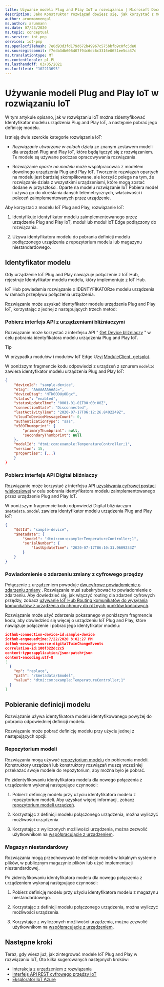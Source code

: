 ```yaml
---
title: Używanie modeli Plug and Play IoT w rozwiązaniu | Microsoft Docs
description: Jako Konstruktor rozwiązań dowiesz się, jak korzystać z modeli Plug and Play IoT w rozwiązaniu IoT.
author: arunmannengal
ms.author: arunmann
ms.date: 07/23/2020
ms.topic: conceptual
ms.service: iot-pnp
services: iot-pnp
ms.openlocfilehash: 7e0d93d3fd179d672b49967c575bbfb9c0fc5de0
ms.sourcegitcommit: f7eda3db606407f94c6dc6c3316e0651ee5ca37c
ms.translationtype: MT
ms.contentlocale: pl-PL
ms.lasthandoff: 03/05/2021
ms.locfileid: "102213695"
---
```

# <a name="use-iot-plug-and-play-models-in-an-iot-solution"></a>Używanie modeli Plug and Play IoT w rozwiązaniu IoT

W tym artykule opisano, jak w rozwiązaniu IoT można zidentyfikować Identyfikator modelu urządzenia Plug and Play IoT, a następnie pobrać jego definicję modelu.

Istnieją dwie szerokie kategorie rozwiązania IoT:

- *Rozwiązanie utworzone w celach* działa ze znanym zestawem modeli dla urządzeń Plug and Play IoT, które będą łączyć się z rozwiązaniem. Te modele są używane podczas opracowywania rozwiązania.

- Rozwiązanie *oparte na modelu* może współpracować z modelem dowolnego urządzenia Plug and Play IoT. Tworzenie rozwiązań opartych na modelu jest bardziej skomplikowane, ale korzyść polega na tym, że rozwiązanie działa z wszystkimi urządzeniami, które mogą zostać dodane w przyszłości. Oparte na modelu rozwiązanie IoT Pobiera model i używa go do określania danych telemetrycznych, właściwości i poleceń zaimplementowanych przez urządzenie.

Aby korzystać z modelu IoT Plug and Play, rozwiązanie IoT:

1. Identyfikuje identyfikator modelu zaimplementowanego przez urządzenie Plug and Play IoT, moduł lub moduł IoT Edge podłączony do rozwiązania.

1. Używa identyfikatora modelu do pobrania definicji modelu podłączonego urządzenia z repozytorium modelu lub magazynu niestandardowego.

## <a name="identify-model-id"></a>Identyfikator modelu

Gdy urządzenie IoT Plug and Play nawiązuje połączenie z IoT Hub, rejestruje Identyfikator modelu modelu, który implementuje z IoT Hub.

IoT Hub powiadamia rozwiązanie o IDENTYFIKATORze modelu urządzenia w ramach przepływu połączenia urządzenia.

Rozwiązanie może uzyskać identyfikator modelu urządzenia Plug and Play IoT, korzystając z jednej z następujących trzech metod:

### <a name="get-device-twin-api"></a>Pobierz interfejs API z urządzeniami bliźniaczymi

Rozwiązanie może korzystać z interfejsu API " [Get Device bliźniaczy](/java/api/com.microsoft.azure.sdk.iot.device.deviceclient.getdevicetwin) " w celu pobrania identyfikatora modelu urządzenia Plug and Play IoT.

> [!TIP]
> W przypadku modułów i modułów IoT Edge Użyj [ModuleClient. getsplot](/java/api/com.microsoft.azure.sdk.iot.device.moduleclient.gettwin).

W poniższym fragmencie kodu odpowiedzi z urządzeń z sznurem `modelId` zawiera identyfikator modelu urządzenia Plug and Play IoT:

```json
{
    "deviceId": "sample-device",
    "etag": "AAAAAAAAAAc=",
    "deviceEtag": "NTk0ODUyODgx",
    "status": "enabled",
    "statusUpdateTime": "0001-01-01T00:00:00Z",
    "connectionState": "Disconnected",
    "lastActivityTime": "2020-07-17T06:12:26.8402249Z",
    "cloudToDeviceMessageCount": 0,
    "authenticationType": "sas",
    "x509Thumbprint": {
        "primaryThumbprint": null,
        "secondaryThumbprint": null
    },
    "modelId": "dtmi:com:example:TemperatureController;1",
    "version": 15,
    "properties": {...}
    }
}
```

### <a name="get-digital-twin-api"></a>Pobierz interfejs API Digital bliźniaczy

Rozwiązanie może korzystać z interfejsu API [uzyskiwania cyfrowej postaci wieloosiowej](/rest/api/iothub/service/digitaltwin/getdigitaltwin) w celu pobrania identyfikatora modelu zaimplementowanego przez urządzenie Plug and Play IoT.

W poniższym fragmencie kodu odpowiedzi Digital bliźniaczym `$metadata.$model` zawiera identyfikator modelu urządzenia Plug and Play IoT:

```json
{
    "$dtId": "sample-device",
    "$metadata": {
        "$model": "dtmi:com:example:TemperatureController;1",
        "serialNumber": {
            "lastUpdateTime": "2020-07-17T06:10:31.9609233Z"
        }
    }
}
```

### <a name="digital-twin-change-event-notification"></a>Powiadomienie o zdarzeniu zmiany z cyfrowego przędzy

Połączenie z urządzeniem powoduje [dwucyfrowe powiadomienie o zdarzeniu zmiany](concepts-digital-twin.md#digital-twin-change-events) . Rozwiązanie musi subskrybować to powiadomienie o zdarzeniu. Aby dowiedzieć się, jak włączyć routing dla zdarzeń cyfrowych przędzy, zobacz [używanie IoT Hub Routing komunikatów do wysyłania komunikatów z urządzenia do chmury do różnych punktów końcowych](../iot-hub/iot-hub-devguide-messages-d2c.md#non-telemetry-events).

Rozwiązanie może użyć zdarzenia pokazanego w poniższym fragmencie kodu, aby dowiedzieć się więcej o urządzeniu IoT Plug and Play, które nawiązuje połączenie i pobrać jego identyfikator modelu:

```json
iothub-connection-device-id:sample-device
iothub-enqueuedtime:7/22/2020 8:02:27 PM
iothub-message-source:digitalTwinChangeEvents
correlation-id:100f322dc2c5
content-type:application/json-patch+json
content-encoding:utf-8
[
  {
    "op": "replace",
    "path": "/$metadata/$model",
    "value": "dtmi:com:example:TemperatureController;1"
  }
]
```

## <a name="retrieve-a-model-definition"></a>Pobieranie definicji modelu

Rozwiązanie używa identyfikatora modelu identyfikowanego powyżej do pobrania odpowiedniej definicji modelu.

Rozwiązanie może pobrać definicję modelu przy użyciu jednej z następujących opcji:

### <a name="model-repository"></a>Repozytorium modeli

Rozwiązania mogą używać [repozytorium modelu](concepts-model-repository.md) do pobierania modeli. Konstruktory urządzeń lub konstruktory rozwiązań muszą wcześniej przekazać swoje modele do repozytorium, aby można było je pobrać.

Po zidentyfikowaniu identyfikatora modelu dla nowego połączenia z urządzeniem wykonaj następujące czynności:

1. Pobierz definicję modelu przy użyciu identyfikatora modelu z repozytorium modeli. Aby uzyskać więcej informacji, zobacz [repozytorium modeli urządzeń](concepts-model-repository.md).

1. Korzystając z definicji modelu połączonego urządzenia, można wyliczyć możliwości urządzenia.

1. Korzystając z wyliczonych możliwości urządzenia, można zezwolić użytkownikom na [współpracującie z urządzeniem](quickstart-service.md).

### <a name="custom-store"></a>Magazyn niestandardowy

Rozwiązania mogą przechowywać te definicje modeli w lokalnym systemie plików, w publicznym magazynie plików lub użyć implementacji niestandardowej.

Po zidentyfikowaniu identyfikatora modelu dla nowego połączenia z urządzeniem wykonaj następujące czynności:

1. Pobierz definicję modelu przy użyciu identyfikatora modelu z magazynu niestandardowego.

1. Korzystając z definicji modelu połączonego urządzenia, można wyliczyć możliwości urządzenia. 

1. Korzystając z wyliczonych możliwości urządzenia, można zezwolić użytkownikom na [współpracującie z urządzeniem](quickstart-service.md).  

## <a name="next-steps"></a>Następne kroki

Teraz, gdy wiesz już, jak zintegrować modele IoT Plug and Play w rozwiązaniu IoT, Oto kilka sugerowanych następnych kroków:

- [Interakcja z urządzeniem z rozwiązania](quickstart-service.md)
- [Interfejs API REST cyfrowego przędzy IoT](/rest/api/iothub/service/digitaltwin)
- [Eksplorator IoT Azure](howto-use-iot-explorer.md)
